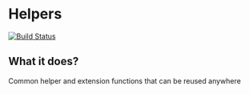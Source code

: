 # Helpers

[![Build Status](https://travis-ci.com/mycordaapp/helpers.svg?branch=master)](https://travis-ci.com/mycordaapp/helpers)

## What it does?

Common helper and extension functions that can be reused anywhere 
